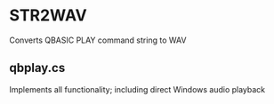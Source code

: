 # STR2WAV
Converts QBASIC PLAY command string to WAV

## qbplay.cs
Implements all functionality; including direct Windows audio playback
